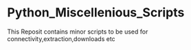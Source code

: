 # Python_Miscellenious_Scripts
This Reposit contains minor scripts to be used for connectivity,extraction,downloads etc
